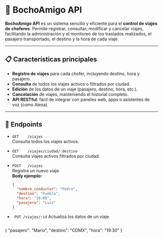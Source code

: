 # 🚗 BochoAmigo API

**BochoAmigo API** es un sistema sencillo y eficiente para el **control de viajes de choferes**. Permite registrar, consultar, modificar y cancelar viajes, facilitando la administración y el monitoreo de los traslados realizados, el pasajero transportado, el destino y la hora de cada viaje.

---

## 📋 Características principales

- **Registro de viajes** para cada chofer, incluyendo destino, hora y pasajero.
- **Consulta** de todos los viajes activos o filtrados por ciudad.
- **Edición** de los datos de un viaje (pasajero, destino, hora, etc.).
- **Cancelación** de viajes, manteniendo el historial completo.
- **API RESTful**: fácil de integrar con paneles web, apps o asistentes de voz (como Alexa).

---

## 🔗 Endpoints

- `GET    /viajes`  
  Consulta todos los viajes activos.

- `GET    /viajes/ciudad/:destino`  
  Consulta viajes activos filtrados por ciudad.

- `POST   /viajes`  
  Registra un nuevo viaje.  
  **Body ejemplo:**
  ```json
  {
    "nombre_conductor": "Pedro",
    "destino": "Puebla",
    "hora": "18:00",
    "pasajero": "Luis"
  }

- ` PUT /viajes/:id` 
 Actualiza los datos de un viaje.
  ```json

{
  "pasajero": "Mario",
  "destino": "CDMX",
  "hora": "19:30"
}